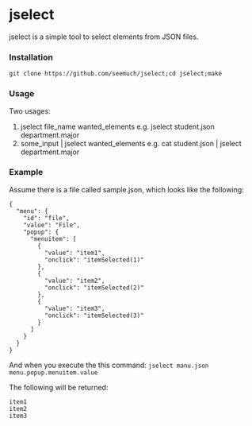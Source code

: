 # jselect

jselect is a simple tool to select elements from JSON files.


### Installation
```git clone https://github.com/seemuch/jselect;cd jselect;make```


### Usage
Two usages:
1. jselect file_name wanted_elements  e.g. jselect student.json department.major
2. some_input | jselect wanted_elements  e.g. cat student.json | jselect department.major

### Example
Assume there is a file called sample.json, which looks like the following:
```
{
  "menu": {
    "id": "file",
    "value": "File",
    "popup": {
      "menuitem": [
        {
          "value": "item1",
          "onclick": "itemSelected(1)"
        },
        {
          "value": "item2",
          "onclick": "itemSelected(2)"
        },
        {
          "value": "item3",
          "onclick": "itemSelected(3)"
        }
      ]
    }
  }
}
```

And when you execute the this command:
```jselect manu.json menu.popup.menuitem.value```

The following will be returned:
```
item1
item2
item3
```
